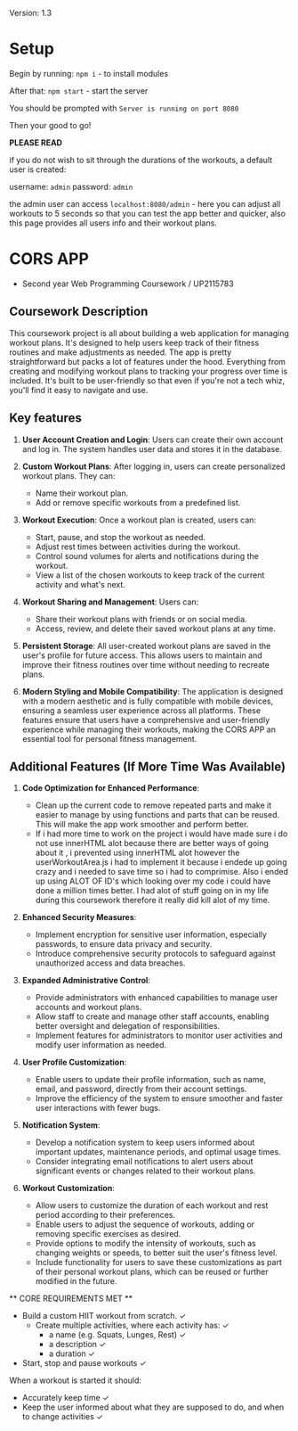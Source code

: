 Version: 1.3

# Setup

Begin by running: 
`npm i` - to install modules

After that:
`npm start` - start the server


You should be prompted with
`Server is running on port 8080`

Then your good to go!

**PLEASE READ**

if you do not wish to sit through the durations of the workouts, a default user is created:

username: `admin`
password: `admin`

the admin user can access `localhost:8080/admin`
    - here you can adjust all workouts to 5 seconds so that you can test the app better and quicker, also this page provides all users info and their workout plans.


# CORS APP

- Second year Web Programming Coursework / UP2115783

## Coursework Description

This coursework project is all about building a web application for managing workout plans. It's designed to help users keep track of their fitness routines and make adjustments as needed. The app is pretty straightforward but packs a lot of features under the hood. Everything from creating and modifying workout plans to tracking your progress over time is included. It's built to be user-friendly so that even if you're not a tech whiz, you'll find it easy to navigate and use.

## Key features

1. **User Account Creation and Login**: Users can create their own account and log in. The system handles user data and stores it in the database.

2. **Custom Workout Plans**: After logging in, users can create personalized workout plans. They can:
   - Name their workout plan.
   - Add or remove specific workouts from a predefined list.

3. **Workout Execution**: Once a workout plan is created, users can:
   - Start, pause, and stop the workout as needed.
   - Adjust rest times between activities during the workout.
   - Control sound volumes for alerts and notifications during the workout.
   - View a list of the chosen workouts to keep track of the current activity and what's next.

4. **Workout Sharing and Management**: Users can:
   - Share their workout plans with friends or on social media.
   - Access, review, and delete their saved workout plans at any time.

5. **Persistent Storage**: All user-created workout plans are saved in the user's profile for future access. This allows users to maintain and improve their fitness routines over time without needing to recreate plans.

6. **Modern Styling and Mobile Compatibility**: The application is designed with a modern aesthetic and is fully compatible with mobile devices, ensuring a seamless user experience across all platforms.
These features ensure that users have a comprehensive and user-friendly experience while managing their workouts, making the CORS APP an essential tool for personal fitness management.


## Additional Features (If More Time Was Available)

1. **Code Optimization for Enhanced Performance**:
    - Clean up the current code to remove repeated parts and make it easier to manage by using functions and parts that can be reused. This will make the app work smoother and perform better.
    - If i had more time to work on the project i would have made sure i do not use innerHTML alot because there are better ways of going about it , i prevented using innerHTML alot however the userWorkoutArea.js i had to implement it because i endede up going crazy and i needed to save time so i had to comprimise. Also i ended up using ALOT OF ID's which looking over my code i could have done a million times better. I had alot of stuff going on in my life during this coursework therefore it really did kill alot of my time.

2. **Enhanced Security Measures**:
   - Implement encryption for sensitive user information, especially passwords, to ensure data privacy and security.
   - Introduce comprehensive security protocols to safeguard against unauthorized access and data breaches.

3. **Expanded Administrative Control**:
   - Provide administrators with enhanced capabilities to manage user accounts and workout plans.
   - Allow staff to create and manage other staff accounts, enabling better oversight and delegation of responsibilities.
   - Implement features for administrators to monitor user activities and modify user information as needed.

4. **User Profile Customization**:
   - Enable users to update their profile information, such as name, email, and password, directly from their account settings.
   - Improve the efficiency of the system to ensure smoother and faster user interactions with fewer bugs.

5. **Notification System**:
   - Develop a notification system to keep users informed about important updates, maintenance periods, and optimal usage times.
   - Consider integrating email notifications to alert users about significant events or changes related to their workout plans.

6. **Workout Customization**:
    - Allow users to customize the duration of each workout and rest period according to their preferences.
    - Enable users to adjust the sequence of workouts, adding or removing specific exercises as desired.
    - Provide options to modify the intensity of workouts, such as changing weights or speeds, to better suit the user's fitness level.
    - Include functionality for users to save these customizations as part of their personal workout plans, which can be reused or further modified in the future.

** CORE REQUIREMENTS MET **
- Build a custom HIIT workout from scratch. ✓
    - Create multiple activities, where each activity has: ✓
        - a name (e.g. Squats, Lunges, Rest) ✓
        - a description ✓
        - a duration ✓
- Start, stop and pause workouts ✓

When a workout is started it should:
- Accurately keep time ✓
- Keep the user informed about what they are supposed to do, and when to change activities ✓
